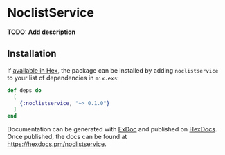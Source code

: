 # NoclistService

**TODO: Add description**

## Installation

If [available in Hex](https://hex.pm/docs/publish), the package can be installed
by adding `noclistservice` to your list of dependencies in `mix.exs`:

```elixir
def deps do
  [
    {:noclistservice, "~> 0.1.0"}
  ]
end
```

Documentation can be generated with [ExDoc](https://github.com/elixir-lang/ex_doc)
and published on [HexDocs](https://hexdocs.pm). Once published, the docs can
be found at <https://hexdocs.pm/noclistservice>.

